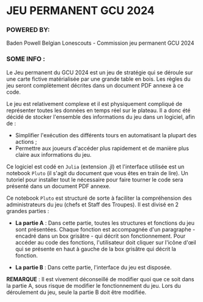 # JEU PERMANENT GCU 2024

### POWERED BY: 
Baden Powell Belgian Lonescouts - Commission jeu permanent GCU 2024

### SOME INFO :

Le Jeu permanent du GCU 2024 est un jeu de stratégie qui se déroule sur une carte fictive matérialisée par une grande table en bois. Les règles du jeu seront complètement décrites dans un document PDF annexe à ce code.

Le jeu est relativement complexe et il est physiquement compliqué de représenter toutes les données en temps réel sur le plateau. Il a donc été décidé de stocker l'ensemble des informations du jeu dans un logiciel, afin de :

- Simplifier l'exécution des différents tours en automatisant la plupart des actions ;
- Permettre aux joueurs d'accéder plus rapidement et de manière plus claire aux informations du jeu.

Ce logiciel est codé en `Julia` (extension .jl) et l'interface utilisée est un notebook `Pluto` (il s'agit du document que vous êtes en train de lire). Un tutoriel pour installer tout le nécessaire pour faire tourner le code sera présenté dans un document PDF annexe.

Ce notebook `Pluto` est structuré de sorte à faciliter la compréhension des administrateurs du jeu (chefs et Staff des Troupes). Il est divisé en 2 grandes parties :

- **La partie A** : Dans cette partie, toutes les structures et fonctions du jeu sont présentées. Chaque fonction est accompagnée d'un paragraphe - encadré dans un box grisâtre - qui décrit son fonctionnement. Pour accéder au code des fonctions, l'utilisateur doit cliquer sur l'icône d'œil qui se présente en haut à gauche de la box grisâtre qui décrit la fonction.

- **La partie B** : Dans cette partie, l'interface du jeu est disposée.

**REMARQUE** : Il est vivement déconseillé de modifier quoi que ce soit dans la partie A, sous risque de modifier le fonctionnement du jeu. Lors du déroulement du jeu, seule la partie B doit être modifiée.
